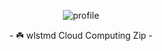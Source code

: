 <p align="center">
  <img src="https://github.com/user-attachments/assets/832d2f08-c0be-428d-a9ad-8688172a0afb" alt="profile">
  <p align="center"> - ☘️ wlstmd Cloud Computing Zip - </p>
</p>
